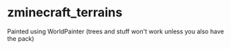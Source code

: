 # zminecraft_terrains
Painted using WorldPainter (trees and stuff won't work unless you also have the pack)
